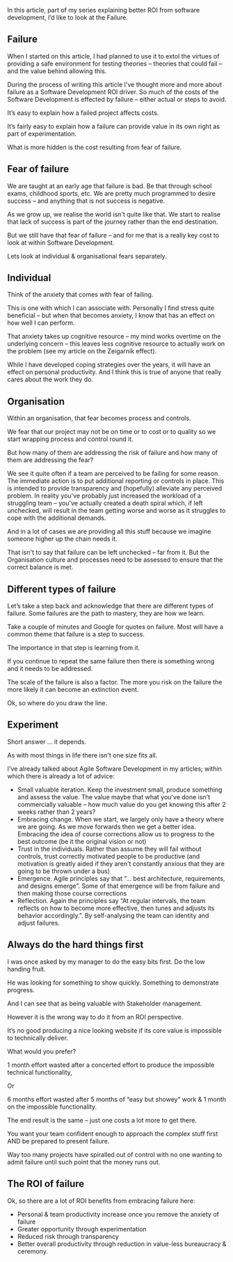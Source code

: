 In this article, part of my series explaining better ROI from software development, I’d like to look at the Failure.

## Failure

When I started on this article, I had planned to use it to extol the virtues of providing a safe environment for testing theories – theories that could fail – and the value behind allowing this.

During the process of writing this article I've thought more and more about failure as a Software Development ROI driver. So much of the costs of the Software Development is effected by failure – either actual or steps to avoid.

It’s easy to explain how a failed project affects costs.

It’s fairly easy to explain how a failure can provide value in its own right as part of experimentation.

What is more hidden is the cost resulting from fear of failure.

## Fear of failure

We are taught at an early age that failure is bad. Be that through school exams, childhood sports, etc. We are pretty much programmed to desire success – and anything that is not success is negative.

As we grow up, we realise the world isn't quite like that. We start to realise that lack of success is part of the journey rather than the end destination.

But we still have that fear of failure – and for me that is a really key cost to look at within Software Development.

Lets look at individual & organisational fears separately.

## Individual

Think of the anxiety that comes with fear of failing.

This is one with which I can associate with. Personally I find stress quite beneficial – but when that becomes anxiety, I know that has an effect on how well I can perform.

That anxiety takes up cognitive resource – my mind works overtime on the underlying concern – this leaves less cognitive resource to actually work on the problem (see my article on the Zeigarnik effect).

While I have developed coping strategies over the years, it will have an effect on personal productivity. And I think this is true of anyone that really cares about the work they do.

## Organisation

Within an organisation, that fear becomes process and controls.

We fear that our project may not be on time or to cost or to quality so we start wrapping process and control round it.

But how many of them are addressing the risk of failure and how many of them are addressing the fear?

We see it quite often if a team are perceived to be failing for some reason. The immediate action is to put additional reporting or controls in place. This is intended to provide transparency and (hopefully) alleviate any perceived problem. In reality you've probably just increased the workload of a struggling team – you've actually created a death spiral which, if left unchecked, will result in the team getting worse and worse as it struggles to cope with the additional demands.

And in a lot of cases we are providing all this stuff because we imagine someone higher up the chain needs it.

That isn't to say that failure can be left unchecked – far from it. But the Organisation culture and processes need to be assessed to ensure that the correct balance is met.

## Different types of failure

Let’s take a step back and acknowledge that there are different types of failure. Some failures are the path to mastery, they are how we learn.

Take a couple of minutes and Google for quotes on failure. Most will have a common theme that failure is a step to success.

The importance in that step is learning from it.

If you continue to repeat the same failure then there is something wrong and it needs to be addressed.

The scale of the failure is also a factor. The more you risk on the failure the more likely it can become an extinction event.

Ok, so where do you draw the line.

## Experiment

Short answer … it depends.

As with most things in life there isn't one size fits all.

I've already talked about Agile Software Development in my articles; within which there is already a lot of advice:

* Small valuable iteration. Keep the investment small, produce something and assess the value. The value maybe that what you've done isn't commercially valuable – how much value do you get knowing this after 2 weeks rather than 2 years?
* Embracing change. When we start, we largely only have a theory where we are going. As we move forwards then we get a better idea. Embracing the idea of course corrections allow us to progress to the best outcome (be it the original vision or not)
* Trust in the individuals. Rather than assume they will fail without controls, trust correctly motivated people to be productive (and motivation is greatly aided if they aren't constantly anxious that they are going to be thrown under a bus)
* Emergence. Agile principles say that “… best architecture, requirements, and designs emerge”. Some of that emergence will be from failure and then making those course corrections
* Reflection. Again the principles say “At regular intervals, the team reflects on how to become more effective, then tunes and adjusts its behavior accordingly.”. By self-analysing the team can identity and adjust failures.

## Always do the hard things first

I was once asked by my manager to do the easy bits first. Do the low handing fruit.

He was looking for something to show quickly. Something to demonstrate progress.

And I can see that as being valuable with Stakeholder management.

However it is the wrong way to do it from an ROI perspective.

It’s no good producing a nice looking website if its core value is impossible to technically deliver.

What would you prefer?

1 month effort wasted after a concerted effort to produce the impossible technical functionality,

Or

6 months effort wasted after 5 months of “easy but showey” work & 1 month on the impossible functionality.

The end result is the same – just one costs a lot more to get there.

You want your team confident enough to approach the complex stuff first AND be prepared to present failure.

Way too many projects have spiralled out of control with no one wanting to admit failure until such point that the money runs out.

## The ROI of failure

Ok, so there are a lot of ROI benefits from embracing failure here:

* Personal & team productivity increase once you remove the anxiety of failure
* Greater opportunity through experimentation
* Reduced risk through transparency
* Better overall productivity through reduction in value-less bureaucracy & ceremony.